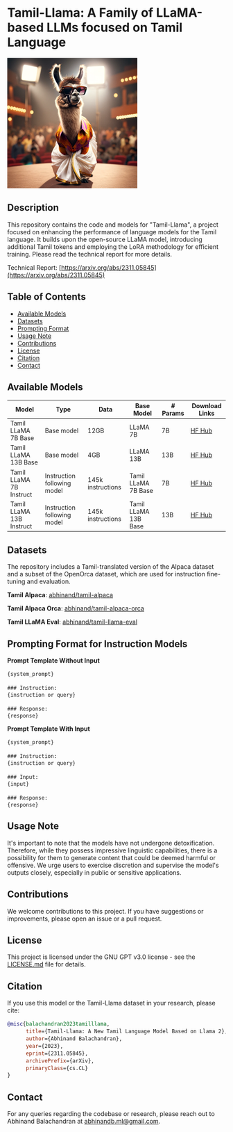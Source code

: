 # Tamil-Llama: A Family of LLaMA-based LLMs focused on Tamil Language

<img src="assets/introducing_tamil_llama.png" alt="Tamil LLaMA Image" width="300" height="auto">

## Description

This repository contains the code and models for "Tamil-Llama", a project focused on enhancing the performance of language models for the Tamil language. It builds upon the open-source LLaMA model, introducing additional Tamil tokens and employing the LoRA methodology for efficient training. Please read the technical report for more details.

Technical Report: [https://arxiv.org/abs/2311.05845](https://arxiv.org/abs/2311.05845)

## Table of Contents


- [Available Models](#available-models)
- [Datasets](#datasets)
- [Prompting Format](#prompting-format-for-instruction-models)
- [Usage Note](#usage-note)
- [Contributions](#contributions)
- [License](#license)
- [Citation](#citation)
- [Contact](#contact)

## Available Models

| Model                    | Type                        | Data              | Base Model           | # Params | Download Links                                                         |
|--------------------------|-----------------------------|-------------------|----------------------|------|------------------------------------------------------------------------|
| Tamil LLaMA 7B Base      | Base model                  | 12GB              | LLaMA 7B             | 7B   | [HF Hub](https://huggingface.co/abhinand/tamil-llama-7b-base-v0.1)     |
| Tamil LLaMA 13B Base     | Base model                  | 4GB               | LLaMA 13B            | 13B  | [HF Hub](https://huggingface.co/abhinand/tamil-llama-13b-base-v0.1)    |
| Tamil LLaMA 7B Instruct  | Instruction following model | 145k instructions | Tamil LLaMA 7B Base  | 7B   | [HF Hub](https://huggingface.co/abhinand/tamil-llama-7b-instruct-v0.1) |
| Tamil LLaMA 13B Instruct | Instruction following model | 145k instructions | Tamil LLaMA 13B Base | 13B  | [HF Hub](abhinand/tamil-llama-13b-instruct-v0.1)                       |

## Datasets

The repository includes a Tamil-translated version of the Alpaca dataset and a subset of the OpenOrca dataset, which are used for instruction fine-tuning and evaluation.

**Tamil Alpaca**: [abhinand/tamil-alpaca](https://huggingface.co/datasets/abhinand/tamil-alpaca)

**Tamil Alpaca Orca**: [abhinand/tamil-alpaca-orca](https://huggingface.co/datasets/abhinand/tamil-alpaca-orca)

**Tamil LLaMA Eval**: [abhinand/tamil-llama-eval](https://huggingface.co/datasets/abhinand/tamil-llama-eval)

## Prompting Format for Instruction Models

**Prompt Template Without Input**

```
{system_prompt}

### Instruction:
{instruction or query}

### Response:
{response}
```

**Prompt Template With Input**

```
{system_prompt}

### Instruction:
{instruction or query}

### Input:
{input}

### Response:
{response}
```

## Usage Note

It's important to note that the models have not undergone detoxification. Therefore, while they possess impressive linguistic capabilities, there is a possibility for them to generate content that could be deemed harmful or offensive. We urge users to exercise discretion and supervise the model's outputs closely, especially in public or sensitive applications.

## Contributions

We welcome contributions to this project. If you have suggestions or improvements, please open an issue or a pull request.

## License

This project is licensed under the GNU GPT v3.0 license - see the [LICENSE.md](LICENSE) file for details.

## Citation

If you use this model or the Tamil-Llama dataset in your research, please cite:

```bibtex
@misc{balachandran2023tamilllama,
      title={Tamil-Llama: A New Tamil Language Model Based on Llama 2}, 
      author={Abhinand Balachandran},
      year={2023},
      eprint={2311.05845},
      archivePrefix={arXiv},
      primaryClass={cs.CL}
}
```

## Contact

For any queries regarding the codebase or research, please reach out to Abhinand Balachandran at abhinandb.ml@gmail.com.
